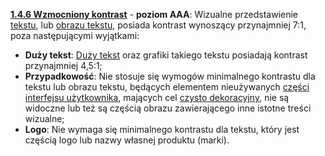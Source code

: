 [**1.4.6 Wzmocniony kontrast**](https://wcag.lepszyweb.pl/#contrast-enhanced) - **poziom AAA**: Wizualne przedstawienie <a href="#" data-toggle="tooltip" data-original-title="{{site.data.glossary.tekst | strip_html | replace: '*', ''}}">tekstu</a>, lub <a href="#" data-toggle="tooltip" data-original-title="{{site.data.glossary.obraz_tekstu | strip_html | replace: '*', ''}}">obrazu tekstu</a>, posiada kontrast wynoszący przynajmniej 7:1, poza następującymi wyjątkami:

- **Duży tekst**:  <a href="#" data-toggle="tooltip" data-original-title="{{site.data.glossary.duza_wielkosc_tekstu | strip_html | replace: '*', ''}}">Duży tekst</a>   oraz grafiki takiego tekstu posiadają kontrast przynajmniej 4,5:1;
- **Przypadkowość**: Nie stosuje się wymogów minimalnego kontrastu dla tekstu lub obrazu tekstu, będących elementem nieużywanych <a href="#" data-toggle="tooltip" data-original-title="{{site.data.glossary.komponent_interfejsu_uzytkownika | strip_html | replace: '*', ''}}">części interfejsu użytkownika</a>, mających cel <a href="#" data-toggle="tooltip" data-original-title="{{site.data.glossary.wylacznie_dekoracyjny | strip_html | replace: '*', ''}}">czysto dekoracyjny</a>, nie są widoczne lub też są częścią obrazu zawierającego inne istotne treści wizualne;
- **Logo**:  Nie wymaga się minimalnego kontrastu dla tekstu, który jest częścią logo lub nazwy własnej produktu (marki).
